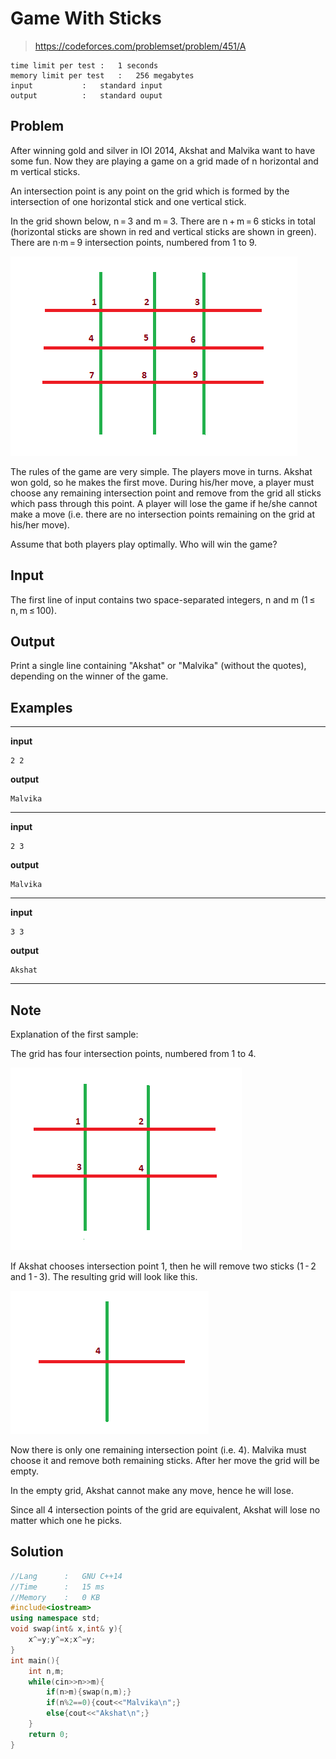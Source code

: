 # Game With Sticks

> https://codeforces.com/problemset/problem/451/A 

```
time limit per test	:	1 seconds
memory limit per test	:	256 megabytes
input			:	standard input
output			:	standard ouput
```

## Problem

After winning gold and silver in IOI 2014, Akshat and Malvika want to have some fun. Now they are playing a game on a grid made of n horizontal and m vertical sticks.

An intersection point is any point on the grid which is formed by the intersection of one horizontal stick and one vertical stick.

In the grid shown below, n = 3 and m = 3. There are n + m = 6 sticks in total (horizontal sticks are shown in red and vertical sticks are shown in green). There are n·m = 9 intersection points, numbered from 1 to 9.

![](.img/1.png)

The rules of the game are very simple. The players move in turns. Akshat won gold, so he makes the first move. During his/her move, a player must choose any remaining intersection point and remove from the grid all sticks which pass through this point. A player will lose the game if he/she cannot make a move (i.e. there are no intersection points remaining on the grid at his/her move).

Assume that both players play optimally. Who will win the game?

## Input

The first line of input contains two space-separated integers, n and m (1 ≤ n, m ≤ 100).

## Output

Print a single line containing "Akshat" or "Malvika" (without the quotes), depending on the winner of the game.

## Examples

---
**input**
```
2 2
```
**output**
```
Malvika
```
---
**input**
```
2 3
```
**output**
```
Malvika
```
---
**input**
```
3 3
```
**output**
```
Akshat
```
---

## Note

Explanation of the first sample:

The grid has four intersection points, numbered from 1 to 4.

![](.img/2.png)

If Akshat chooses intersection point 1, then he will remove two sticks (1 - 2 and 1 - 3). The resulting grid will look like this.

![](.img/3.png)

Now there is only one remaining intersection point (i.e. 4). Malvika must choose it and remove both remaining sticks. After her move the grid will be empty.

In the empty grid, Akshat cannot make any move, hence he will lose.

Since all 4 intersection points of the grid are equivalent, Akshat will lose no matter which one he picks.

## Solution

```c++
//Lang		:	GNU C++14
//Time		:	15 ms
//Memory	:	0 KB
#include<iostream>
using namespace std;
void swap(int& x,int& y){
	x^=y;y^=x;x^=y;
}
int main(){
	int n,m;
	while(cin>>n>>m){
		if(n>m){swap(n,m);}
		if(n%2==0){cout<<"Malvika\n";}
		else{cout<<"Akshat\n";}
	}
	return 0;
}
```
